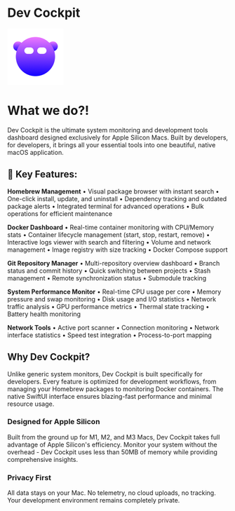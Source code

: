 # Dev Cockpit

<img src="./public/logo/logo128.png" alt="Dev Cockpit Icon" width="128" height="128">



# What we do?! 

Dev Cockpit is the ultimate system monitoring and development tools dashboard designed exclusively for Apple Silicon Macs. Built by developers, for developers, it brings all your essential tools into one beautiful, native macOS application.


## **🚀 Key Features:**

**Homebrew Management**
• Visual package browser with instant search
• One-click install, update, and uninstall
• Dependency tracking and outdated package alerts
• Integrated terminal for advanced operations
• Bulk operations for efficient maintenance

**Docker Dashboard**
• Real-time container monitoring with CPU/Memory stats
• Container lifecycle management (start, stop, restart, remove)
• Interactive logs viewer with search and filtering
• Volume and network management
• Image registry with size tracking
• Docker Compose support

**Git Repository Manager**
• Multi-repository overview dashboard
• Branch status and commit history
• Quick switching between projects
• Stash management
• Remote synchronization status
• Submodule tracking

**System Performance Monitor**
• Real-time CPU usage per core
• Memory pressure and swap monitoring
• Disk usage and I/O statistics
• Network traffic analysis
• GPU performance metrics
• Thermal state tracking
• Battery health monitoring

**Network Tools**
• Active port scanner
• Connection monitoring
• Network interface statistics
• Speed test integration
• Process-to-port mapping


## **Why Dev Cockpit?**

Unlike generic system monitors, Dev Cockpit is built specifically for developers. Every feature is optimized for development workflows, from managing your Homebrew packages to monitoring Docker containers. The native SwiftUI interface ensures blazing-fast performance and minimal resource usage.

### **Designed for Apple Silicon**

Built from the ground up for M1, M2, and M3 Macs, Dev Cockpit takes full advantage of Apple Silicon's efficiency. Monitor your system without the overhead - Dev Cockpit uses less than 50MB of memory while providing comprehensive insights.

### **Privacy First**

All data stays on your Mac. No telemetry, no cloud uploads, no tracking. Your development environment remains completely private.
